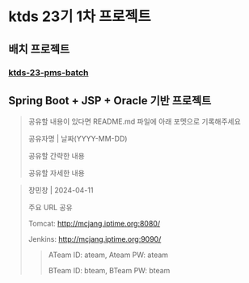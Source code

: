 # ktds 23기 1차 프로젝트
## 배치 프로젝트
### [ktds-23-pms-batch](https://github.com/seccoding/ktds-23-pms-batch)
## Spring Boot + JSP + Oracle 기반 프로젝트
> 공유할 내용이 있다면 README.md 파일에 아래 포멧으로 기록해주세요
> 
> 공유자명 | 날짜(YYYY-MM-DD)
> 
> 공유할 간략한 내용
> 
> 공유할 자세한 내용
> 

> 장민창 | 2024-04-11
>
> 주요 URL 공유
> 
> Tomcat: http://mcjang.iptime.org:8080/
>
> Jenkins: http://mcjang.iptime.org:9090/
> > ATeam ID: ateam,
> > Ateam PW: ateam
> >
> > BTeam ID: bteam,
> > BTeam PW: bteam
> 
